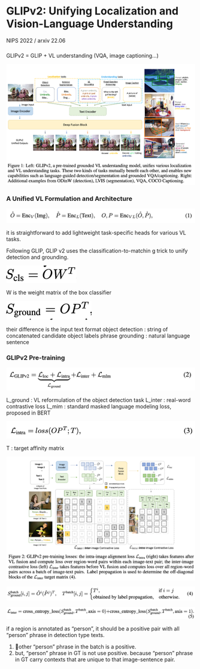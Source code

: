 GLIPv2: Unifying Localization and Vision-Language Understanding
===
NIPS 2022 / arxiv 22.06
###
GLIPv2 = GLIP + VL understanding (VQA, image captioning…)

![img.png](img.png)

### A Unified VL Formulation and Architecture

![img_1.png](img_1.png)


it is straightforward to add lightweight task-specific heads for various VL tasks.

Following GLIP, GLIP v2 uses the classification-to-matchin g trick to unify detection and grounding.
                 
![img_2.png](img_2.png)

W is the weight matrix of the box classifier

![img_3.png](img_3.png)

their difference is the input text format
object detection : string of concatenated candidate object labels
phrase grounding : natural language sentence

### GLIPv2 Pre-training

![img_4.png](img_4.png)

L_ground : VL reformulation of the object detection task
L_inter : real-word contrastive loss
L_mim : standard masked language modeling loss, proposed in BERT

![img_5.png](img_5.png)

T : target affinity matrix

![img_6.png](img_6.png)

![img_7.png](img_7.png)

![img_8.png](img_8.png)

if a region is annotated as “person”, it should be a positive pair with all “person” phrase in detection type texts.
1. other “person” phrase in the batch is a positive.
2. but, “person” phrase in GT is not use positive.
   because “person” phrase in GT carry contexts that are unique to that image-sentence pair.
